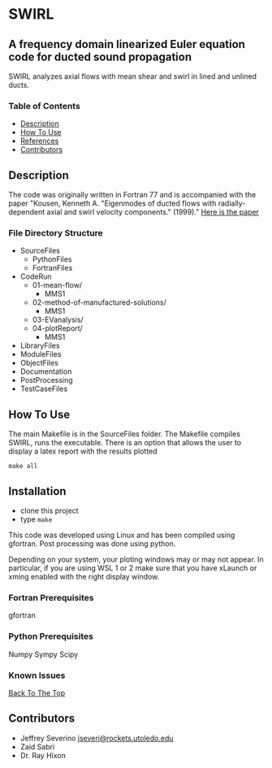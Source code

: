 # SWIRL

## A frequency domain linearized Euler equation code for ducted sound propagation 

SWIRL analyzes axial flows with mean shear and swirl in lined and unlined ducts.

### Table of Contents

- [Description](#description)
- [How To Use](#how-to-use)
- [References](#references)
- [Contributors](#contributors)

## Description
The code was originally written in Fortran 77 and is accompanied with the paper
"Kousen, Kenneth A. "Eigenmodes of ducted flows with radially-dependent axial 
and swirl velocity components." (1999)." [Here is the paper](https://core.ac.uk/download/pdf/10475014.pdf)

### File Directory Structure
* SourceFiles
  * PythonFiles
  * FortranFiles
* CodeRun
  * 01-mean-flow/
    * MMS1 
  * 02-method-of-manufactured-solutions/
    * MMS1 
  * 03-EVanalysis/
  * 04-plotReport/
    * MMS1
* LibraryFiles
* ModuleFiles
* ObjectFiles
* Documentation
* PostProcessing
* TestCaseFiles 
 
## How To Use
The main Makefile is in the SourceFiles folder. The Makefile compiles SWIRL,
runs the executable. There is an option that allows the user to display a latex
report with the results plotted

```
make all
```
## Installation
* clone this project 
* type ```make```

This code was developed using Linux and has been compiled using gfortran. 
Post processing was done using python. 

Depending on your system, your ploting windows may or may not appear. In
particular, if you are using WSL 1 or 2 make sure that you have xLaunch or 
xming enabled with the right display window. 

### Fortran Prerequisites 
gfortran

### Python Prerequisites 

Numpy
Sympy
Scipy
### Known Issues

[Back To The Top](#SWIRL)
## Contributors
- Jeffrey Severino <jseveri@rockets.utoledo.edu>
- Zaid Sabri
- Dr. Ray Hixon 
